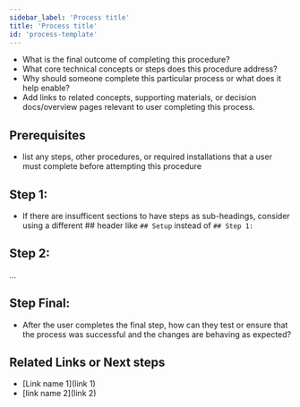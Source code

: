 ```yaml
---
sidebar_label: 'Process title'
title: 'Process title'
id: 'process-template'
---
```


<!-- Example doc astro/first-dag-github-actions -->

- What is the final outcome of completing this procedure?
- What core technical concepts or steps does this procedure address?
- Why should someone complete this particular process or what does it help enable?
- Add links to related concepts, supporting materials, or decision docs/overview pages relevant to user completing this process.

## Prerequisites
- list any steps, other procedures, or required installations that a user must complete before attempting this procedure

## Step 1:

- If there are insufficent sections to have steps as sub-headings, consider using a different ## header like `## Setup` instead of `## Step 1:`

## Step 2:
...

## Step Final:
- After the user completes the final step, how can they test or ensure that the process was successful and the changes are behaving as expected?

## Related Links or Next steps
- [Link name 1](link 1)
- [link name 2](link 2)